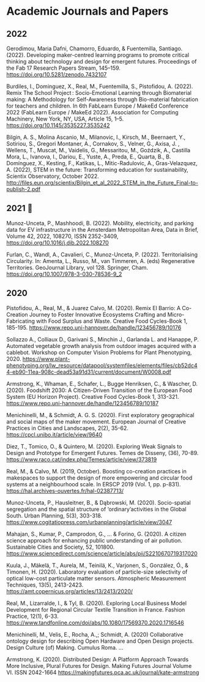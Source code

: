 # Academic Journals and Papers

## 2022

Gerodimou, Maria Dafni, Chamorro, Eduardo, & Fuentemilla, Santiago. (2022). Developing maker-centred learning programs to promote critical thinking about technology and design for emergent futures. Proceedings of the Fab 17 Research Papers Stream, 145–159. https://doi.org/10.5281/zenodo.7432107

Burdiles, I., Dominguez, X., Real, M., Fuentemilla, S., Pistofidou, A. (2022). Remix The School Project : Socio-Emotional Learning through Biomaterial making: A Methodology for Self-Awareness through Bio-material fabrication for teachers and children. In 6th FabLearn Europe / MakeEd Conference 2022 (FabLearn Europe / MakeEd 2022). Association for Computing Machinery, New York, NY, USA, Article 15, 1–5. https://doi.org/10.1145/3535227.3535242

Bilgin, A. S., Molina Ascanio, M., Milanovic, I., Kirsch, M., Beernaert, Y., Sotiriou, S., Gregori Montaner, A., Cornakov, S., Velner, G., Axisa, J. , Wellens, T., Muscat, M., Vaidelis, G., Messaritou, M., Goździk, A., Castilla Mora, L., Ivanova, I., Dariou, E., Yuste, A., Preda, E., Quarta, B., B. Domínguez, X., Kesting, F., Katikas, L., Mitic-Radulovic, A., Gras-Velazquez, A. (2022), STEM in the future: Transforming education for sustainability, Scientix Observatory, October 2022.
http://files.eun.org/scientix/Bilgin_et_al_2022_STEM_in_the_Future_Final-to-publish-2.pdf

## 2021 🚧

Munoz-Unceta, P., Mashhoodi, B. (2022). Mobility, electricity, and parking data for EV infrastructure in the Amsterdam Metropolitan Area, Data in Brief, Volume 42, 2022, 108270, ISSN 2352-3409,
https://doi.org/10.1016/j.dib.2022.108270

Furlan, C., Wandl, A., Cavalieri, C., Munoz-Unceta, P. (2022). Territorialising Circularity. In: Amenta, L., Russo, M., van Timmeren, A. (eds) Regenerative Territories. GeoJournal Library, vol 128. Springer, Cham. https://doi.org/10.1007/978-3-030-78536-9_2 

## 2020

Pistofidou, A., Real, M., & Juarez Calvo, M. (2020). Remix El Barrio: A Co-Creation Journey to Foster Innovative Ecosystems Crafting and Micro-Fabricating with Food Surplus and Waste. Creative Food Cycles-Book 1, 185-195.
https://www.repo.uni-hannover.de/handle/123456789/10176

Sollazzo A., Colliaux D., Garivani S., Minchin J., Garlanda L. and Hanappe, P. Automated vegetable growth analysis from outdoor images acquired with a cablebot. Workshop on Computer Vision Problems for Plant Phenotyping, 2020.
https://www.plant-phenotyping.org/lw_resource/datapool/systemfiles/elements/files/cb52dc44-eb90-11ea-908c-dead53a91d31/current/document/W0008.pdf

Armstrong, K., Whaman, E., Schafer, L., Bugge Henriksen, C., & Wascher, D. (2020). Foodshift 2030: A Citizen-Driven Transition of the European Food System (EU Horizon Project). Creative Food Cycles-Book 1, 313-321.
https://www.repo.uni-hannover.de/handle/123456789/10187

Menichinelli, M., & Schmidt, A. G. S. (2020). First exploratory geographical and social maps of the maker movement. European Journal of Creative Practices in Cities and Landscapes, 2(2), 35-62.
https://cpcl.unibo.it/article/view/9640

Diez, T., Tomico, O., & Quintero, M. (2020). Exploring Weak Signals to Design and Prototype for Emergent Futures. Temes de Disseny, (36), 70-89.
https://www.raco.cat/index.php/Temes/article/view/373819

Real, M., & Calvo, M. (2019, October). Boosting co-creation practices in makespaces to support the design of more empowering and circular food systems at a neighbourhood scale. In ERSCP 2019 (Vol. 1, pp. p-831).
https://hal.archives-ouvertes.fr/hal-02387713/

Munoz-Unceta, P., Hausleitner, B., & Dąbrowski, M. (2020). Socio-spatial segregation and the spatial structure of ‘ordinary’activities in the Global South. Urban Planning, 5(3), 303-318.
https://www.cogitatiopress.com/urbanplanning/article/view/3047

Mahajan, S., Kumar, P., Camprodon, G., ... & Forino, G. (2020). A citizen science approach for enhancing public understanding of air pollution. Sustainable Cities and Society, 52, 101800.
https://www.sciencedirect.com/science/article/abs/pii/S2210670719317020

Kuula, J., Mäkelä, T., Aurela, M., Teinilä, K., Varjonen, S., González, Ó., & Timonen, H. (2020). Laboratory evaluation of particle-size selectivity of optical low-cost particulate matter sensors. Atmospheric Measurement Techniques, 13(5), 2413-2423.
https://amt.copernicus.org/articles/13/2413/2020/

Real, M., Lizarralde, I., & Tyl, B. (2020). Exploring Local Business Model Development for Regional Circular Textile Transition in France. Fashion Practice, 12(1), 6-33.
https://www.tandfonline.com/doi/abs/10.1080/17569370.2020.1716546

Menichinelli, M., Velis, E., Rocha, A.,; Schmidt, A. (2020) Collaborative ontology design for describing Open Hardware and Open Design projects. Design Culture (of) Making. Cumulus Roma.
...

Armstrong, K. (2020). Distributed Design: A Platform Approach Towards More Inclusive, Plural Futures for Design. Making Futures Journal Volume VI. ISSN 2042-1664
https://makingfutures.pca.ac.uk/journal/kate-armstrong
